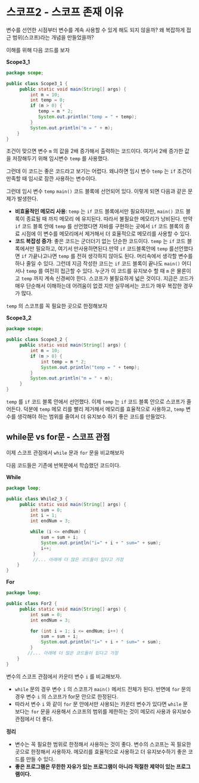 # 스코프2 - 스코프 존재 이유
변수를 선언한 시점부터 변수를 계속 사용할 수 있게 해도 되지 않을까? 왜 복잡하게 접근 범위(스코프)라는 개념을 만들었을까?

이해를 위해 다음 코드를 보자

**Scope3_1** 
```java
package scope;

public class Scope3_1 {
     public static void main(String[] args) {
         int m = 10;
         int temp = 0;
         if (m > 0) {
            temp = m * 2;
            System.out.println("temp = " + temp);
         }
         System.out.println("m = " + m);
    }
}
```
조건이 맞으면 변수 `m` 의 값을 2배 증가해서 출력하는 코드이다. 여기서 2배 증가한 값을 저장해두기 위해 임시변수 `temp` 를 사용했다. 

그런데 이 코드는 좋은 코드라고 보기는 어렵다. 왜냐하면 임시 변수 `temp` 는 `if` 조건이 만족할 때 임시로 잠깐 사용하는 변수이다. 

그런데 임시 변수 `temp` `main()` 코드 블록에 선언되어 있다. 이렇게 되면 다음과 같은 문제가 발생한다.

- **비효율적인 메모리 사용**: `temp` 는 `if` 코드 블록에서만 필요하지만, `main()` 코드 블록이 종료될 때 까지 메모리 에 유지된다. 따라서 불필요한 메모리가 낭비된다. 만약 `if` 코드 블록 안에 `temp` 를 선언했다면 자바를 구현하는 곳에서 `if` 코드 블록의 종료 시점에 이 변수를 메모리에서 제거해서 더 효율적으로 메모리를 사용할 수 있다.
- **코드 복잡성 증가**: 좋은 코드는 군더더기 없는 단순한 코드이다. `temp` 는 `if` 코드 블록에서만 필요하고, 여기서 만사용하면된다.만약 `if` 코드블록안에 `temp` 를선언했다면 `if` 가끝나고나면 `temp` 를 전혀 생각하지 않아도 된다. 머리속에서 생각할 변수를 하나 줄일 수 있다. 그런데 지금 작성한 코드는 `if` 코드 블록이 끝나도 `main()` 어디서나 `temp` 를 여전히 접근할 수 있다. 누군가 이 코드를 유지보수 할 때 `m` 은 물론이고 `temp` 까지 계속 신경써야 한다. 스코프가 불필요하게 넓은 것이다. 지금은 코드가 매우 단순해서 이해하는데 어려움이 없겠 지만 실무에서는 코드가 매우 복잡한 경우가 많다.
          
`temp` 의 스코프를 꼭 필요한 곳으로 한정해보자 

**Scope3_2**
```java
package scope;

public class Scope3_2 {
     public static void main(String[] args) {
         int m = 10;
         if (m > 0) {
             int temp = m * 2;
             System.out.println("temp = " + temp);
         }
         System.out.println("m = " + m);
     }
}
```
`temp` 를 `if` 코드 블록 안에서 선언했다. 이제 `temp` 는 `if` 코드 블록 안으로 스코프가 줄어든다. 덕분에 `temp` 메모 리를 빨리 제거해서 메모리를 효율적으로 사용하고, `temp` 변수를 생각해야 하는 범위를 줄여서 더 유지보수 하기 좋은 코드를 만들었다.

## while문 vs for문 - 스코프 관점
이제 스코프 관점에서 `while` 문과 `for` 문을 비교해보자

다음 코드들은 기존에 반복문에서 학습했던 코드이다.

**While**
```java
package loop;

public class While2_3 {
     public static void main(String[] args) {
         int sum = 0;
         int i = 1;
         int endNum = 3;

         while (i <= endNum) {
             sum = sum + i;
             System.out.println("i=" + i + " sum=" + sum);
             i++;
          }
          //... 아래에 더 많은 코드들이 있다고 가정
    }
}
```
**For**
```java
package loop;

public class For2 {
     public static void main(String[] args) {
         int sum = 0;
         int endNum = 3;

         for (int i = 1; i <= endNum; i++) {
             sum = sum + i;
             System.out.println("i=" + i + " sum=" + sum);
         }
        //... 아래에 더 많은 코드들이 있다고 가정
    }
}
```
변수의 스코프 관점에서 카운터 변수 `i` 를 비교해보자.
- `while` 문의 경우 변수 `i` 의 스코프가 `main()` 메서드 전체가 된다. 반면에 `for` 문의 경우 변수 `i` 의 스코프가 for문 안으로 한정된다.
- 따라서 변수 `i` 와 같이 `for` 문 안에서만 사용되는 카운터 변수가 있다면 `while` 문 보다는 `for` 문을 사용해서 스코프의 범위를 제한하는 것이 메모리 사용과 유지보수 관점에서 더 좋다.

**정리**
- 변수는 꼭 필요한 범위로 한정해서 사용하는 것이 좋다. 변수의 스코프는 꼭 필요한 곳으로 한정해서 사용하자. 메모리를 효율적으로 사용하고 더 유지보수하기 좋은 코드를 만들 수 있다.
- **좋은 프로그램은 무한한 자유가 있는 프로그램이 아니라 적절한 제약이 있는 프로그램이다.**
